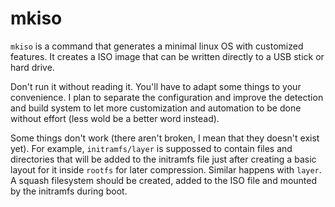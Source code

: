 # mkiso

`mkiso` is a command that generates a minimal linux
OS with customized features.
It creates a ISO image that can be written directly
to a USB stick or hard drive.

Don't run it without reading it. You'll have to
adapt some things to your convenience. I plan to 
separate the configuration and improve the detection
and build system to let more customization and
automation to be done without effort (less wold be a
better word instead).

Some things don't work (there aren't broken, I mean
that they doesn't exist yet). For example, `initramfs/layer`
is suppossed to contain files and directories that
will be added to the initramfs file just after creating
a basic layout for it inside `rootfs` for later
compression. Similar happens with `layer`. A squash
filesystem should be created, added to the ISO file
and mounted by the initramfs during boot.
